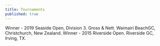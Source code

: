 ```yaml
---
title: Tournaments
published: true
---
```


Winner - 2019 Seaside Open, Division 3. Gross & Nett. Waimairi BeachGC, Christchurch, New Zealand.
Winner - 2015 Riverside Open. Riverside GC, Irving, TX.